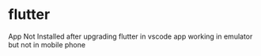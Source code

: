 # flutter
App Not Installed after upgrading flutter in vscode app working in emulator but not in mobile phone
